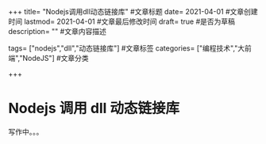 +++ title= "Nodejs调用dll动态链接库" #文章标题 date= 2021-04-01 #文章创建时间 lastmod= 2021-04-01 #文章最后修改时间 draft= true #是否为草稿 description= "" #文章内容描述

tags= ["nodejs","dll","动态链接库"] #文章标签 categories= ["编程技术","大前端","NodeJS"] #文章分类

+++

# Nodejs 调用 dll 动态链接库

写作中。。。

